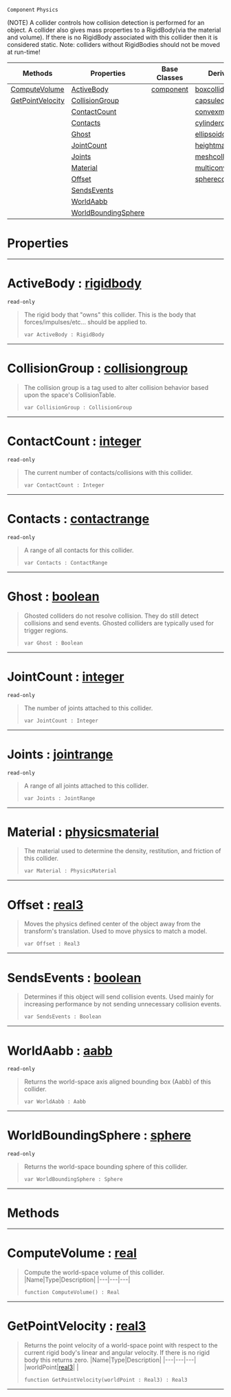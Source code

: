  `Component` `Physics`



(NOTE) A collider controls how collision detection is performed for an object. A collider also gives mass properties to a RigidBody(via the material and volume). If there is no RigidBody associated with this collider then it is considered static. Note: colliders without RigidBodies should not be moved at run-time!

|Methods|Properties|Base Classes|Derived Classes|
|---|---|---|---|
|[ ComputeVolume](https://github.com/zeroengineteam/ZeroDocs/blob/master/code_reference/class_reference/collider.markdown#computevolume-zero-engin)|[ ActiveBody](https://github.com/zeroengineteam/ZeroDocs/blob/master/code_reference/class_reference/collider.markdown#activebody-zero-engine-d)|[component](https://github.com/zeroengineteam/ZeroDocs/blob/master/code_reference/class_reference/component.markdown)|[boxcollider](https://github.com/zeroengineteam/ZeroDocs/blob/master/code_reference/class_reference/boxcollider.markdown)|
|[ GetPointVelocity](https://github.com/zeroengineteam/ZeroDocs/blob/master/code_reference/class_reference/collider.markdown#getpointvelocity-zero-en)|[ CollisionGroup](https://github.com/zeroengineteam/ZeroDocs/blob/master/code_reference/class_reference/collider.markdown#collisiongroup-zero-engi)| |[capsulecollider](https://github.com/zeroengineteam/ZeroDocs/blob/master/code_reference/class_reference/capsulecollider.markdown)|
| |[ ContactCount](https://github.com/zeroengineteam/ZeroDocs/blob/master/code_reference/class_reference/collider.markdown#contactcount-zero-engine)| |[convexmeshcollider](https://github.com/zeroengineteam/ZeroDocs/blob/master/code_reference/class_reference/convexmeshcollider.markdown)|
| |[ Contacts](https://github.com/zeroengineteam/ZeroDocs/blob/master/code_reference/class_reference/collider.markdown#contacts-zero-engine-doc)| |[cylindercollider](https://github.com/zeroengineteam/ZeroDocs/blob/master/code_reference/class_reference/cylindercollider.markdown)|
| |[ Ghost](https://github.com/zeroengineteam/ZeroDocs/blob/master/code_reference/class_reference/collider.markdown#ghost-zero-engine-docume)| |[ellipsoidcollider](https://github.com/zeroengineteam/ZeroDocs/blob/master/code_reference/class_reference/ellipsoidcollider.markdown)|
| |[ JointCount](https://github.com/zeroengineteam/ZeroDocs/blob/master/code_reference/class_reference/collider.markdown#jointcount-zero-engine-d)| |[heightmapcollider](https://github.com/zeroengineteam/ZeroDocs/blob/master/code_reference/class_reference/heightmapcollider.markdown)|
| |[ Joints](https://github.com/zeroengineteam/ZeroDocs/blob/master/code_reference/class_reference/collider.markdown#joints-zero-engine-docum)| |[meshcollider](https://github.com/zeroengineteam/ZeroDocs/blob/master/code_reference/class_reference/meshcollider.markdown)|
| |[ Material](https://github.com/zeroengineteam/ZeroDocs/blob/master/code_reference/class_reference/collider.markdown#material-zero-engine-doc)| |[multiconvexmeshcollider](https://github.com/zeroengineteam/ZeroDocs/blob/master/code_reference/class_reference/multiconvexmeshcollider.markdown)|
| |[ Offset](https://github.com/zeroengineteam/ZeroDocs/blob/master/code_reference/class_reference/collider.markdown#offset-zero-engine-docum)| |[spherecollider](https://github.com/zeroengineteam/ZeroDocs/blob/master/code_reference/class_reference/spherecollider.markdown)|
| |[ SendsEvents](https://github.com/zeroengineteam/ZeroDocs/blob/master/code_reference/class_reference/collider.markdown#sendsevents-zero-engine)| | |
| |[ WorldAabb](https://github.com/zeroengineteam/ZeroDocs/blob/master/code_reference/class_reference/collider.markdown#worldaabb-zero-engine-do)| | |
| |[ WorldBoundingSphere](https://github.com/zeroengineteam/ZeroDocs/blob/master/code_reference/class_reference/collider.markdown#worldboundingsphere-zero)| | |


 #  Properties


---  
 #  ActiveBody : [rigidbody](https://github.com/zeroengineteam/ZeroDocs/blob/master/code_reference/class_reference/rigidbody.markdown)

 `read-only`

> The rigid body that "owns" this collider. This is the body that forces/impulses/etc... should be applied to.
> ``` lang=cpp, name=Zilch
> var ActiveBody : RigidBody


---  
 #  CollisionGroup : [collisiongroup](https://github.com/zeroengineteam/ZeroDocs/blob/master/code_reference/class_reference/collisiongroup.markdown)

> The collision group is a tag used to alter collision behavior based upon the space's CollisionTable.
> ``` lang=cpp, name=Zilch
> var CollisionGroup : CollisionGroup


---  
 #  ContactCount : [integer](https://github.com/zeroengineteam/ZeroDocs/blob/master/code_reference/zilch_base_types/integer.markdown)

 `read-only`

> The current number of contacts/collisions with this collider.
> ``` lang=cpp, name=Zilch
> var ContactCount : Integer


---  
 #  Contacts : [contactrange](https://github.com/zeroengineteam/ZeroDocs/blob/master/code_reference/class_reference/contactrange.markdown)

 `read-only`

> A range of all contacts for this collider.
> ``` lang=cpp, name=Zilch
> var Contacts : ContactRange


---  
 #  Ghost : [boolean](https://github.com/zeroengineteam/ZeroDocs/blob/master/code_reference/zilch_base_types/boolean.markdown)

> Ghosted colliders do not resolve collision. They do still detect collisions and send events. Ghosted colliders are typically used for trigger regions.
> ``` lang=cpp, name=Zilch
> var Ghost : Boolean


---  
 #  JointCount : [integer](https://github.com/zeroengineteam/ZeroDocs/blob/master/code_reference/zilch_base_types/integer.markdown)

 `read-only`

> The number of joints attached to this collider.
> ``` lang=cpp, name=Zilch
> var JointCount : Integer


---  
 #  Joints : [jointrange](https://github.com/zeroengineteam/ZeroDocs/blob/master/code_reference/class_reference/jointrange.markdown)

 `read-only`

> A range of all joints attached to this collider.
> ``` lang=cpp, name=Zilch
> var Joints : JointRange


---  
 #  Material : [physicsmaterial](https://github.com/zeroengineteam/ZeroDocs/blob/master/code_reference/class_reference/physicsmaterial.markdown)

> The material used to determine the density, restitution, and friction of this collider.
> ``` lang=cpp, name=Zilch
> var Material : PhysicsMaterial


---  
 #  Offset : [real3](https://github.com/zeroengineteam/ZeroDocs/blob/master/code_reference/zilch_base_types/real3.markdown)

> Moves the physics defined center of the object away from the transform's translation. Used to move physics to match a model.
> ``` lang=cpp, name=Zilch
> var Offset : Real3


---  
 #  SendsEvents : [boolean](https://github.com/zeroengineteam/ZeroDocs/blob/master/code_reference/zilch_base_types/boolean.markdown)

> Determines if this object will send collision events. Used mainly for increasing performance by not sending unnecessary collision events.
> ``` lang=cpp, name=Zilch
> var SendsEvents : Boolean


---  
 #  WorldAabb : [aabb](https://github.com/zeroengineteam/ZeroDocs/blob/master/code_reference/class_reference/aabb.markdown)

 `read-only`

> Returns the world-space axis aligned bounding box (Aabb) of this collider.
> ``` lang=cpp, name=Zilch
> var WorldAabb : Aabb


---  
 #  WorldBoundingSphere : [sphere](https://github.com/zeroengineteam/ZeroDocs/blob/master/code_reference/class_reference/sphere.markdown)

 `read-only`

> Returns the world-space bounding sphere of this collider.
> ``` lang=cpp, name=Zilch
> var WorldBoundingSphere : Sphere


---  
 #  Methods


---  
 #  ComputeVolume : [real](https://github.com/zeroengineteam/ZeroDocs/blob/master/code_reference/zilch_base_types/real.markdown)

> Compute the world-space volume of this collider.
> |Name|Type|Description|
> |---|---|---|
> ``` lang=cpp, name=Zilch
> function ComputeVolume() : Real
> ``` 


---  
 #  GetPointVelocity : [real3](https://github.com/zeroengineteam/ZeroDocs/blob/master/code_reference/zilch_base_types/real3.markdown)

> Returns the point velocity of a world-space point with respect to the current rigid body's linear and angular velocity. If there is no rigid body this returns zero.
> |Name|Type|Description|
> |---|---|---|
> |worldPoint|[real3](https://github.com/zeroengineteam/ZeroDocs/blob/master/code_reference/zilch_base_types/real3.markdown)| |
> ``` lang=cpp, name=Zilch
> function GetPointVelocity(worldPoint : Real3) : Real3
> ``` 


---  
 

 